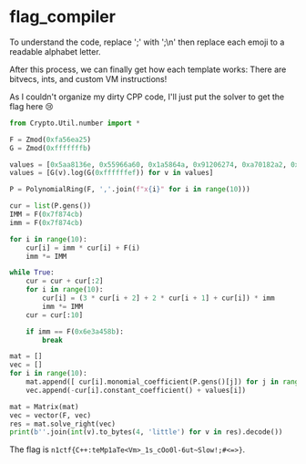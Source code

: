 # flag_compiler

To understand the code, replace ';' with ';\n' then replace each emoji to a readable alphabet letter.

After this process, we can finally get how each template works: There are bitvecs, ints, and custom VM instructions!

As I couldn't organize my dirty CPP code, I'll just put the solver to get the flag here :cry:

```py
from Crypto.Util.number import *

F = Zmod(0xfa56ea25)
G = Zmod(0xfffffffb)

values = [0x5aa8136e, 0x55966a60, 0x1a5864a, 0x91206274, 0xa70182a2, 0x165bcd5d, 0xeec2bce3, 0xbdb5d6a5, 0x8d5c8940, 0xfa9d53fa]
values = [G(v).log(G(0xffffffef)) for v in values]

P = PolynomialRing(F, ','.join(f"x{i}" for i in range(10)))

cur = list(P.gens())
IMM = F(0x7f874cb)
imm = F(0x7f874cb)

for i in range(10):
    cur[i] = imm * cur[i] + F(i)
    imm *= IMM

while True:
    cur = cur + cur[:2]
    for i in range(10):
        cur[i] = (3 * cur[i + 2] + 2 * cur[i + 1] + cur[i]) * imm
        imm *= IMM
    cur = cur[:10]

    if imm == F(0x6e3a458b):
        break

mat = []
vec = []
for i in range(10):
    mat.append([ cur[i].monomial_coefficient(P.gens()[j]) for j in range(10) ])
    vec.append(-cur[i].constant_coefficient() + values[i])

mat = Matrix(mat)
vec = vector(F, vec)
res = mat.solve_right(vec)
print(b''.join(int(v).to_bytes(4, 'little') for v in res).decode()) 
```

The flag is `n1ctf{C++:teMp1aTe<Vm>_1s_cOo0l-6ut~Slow!;#<=>}`.